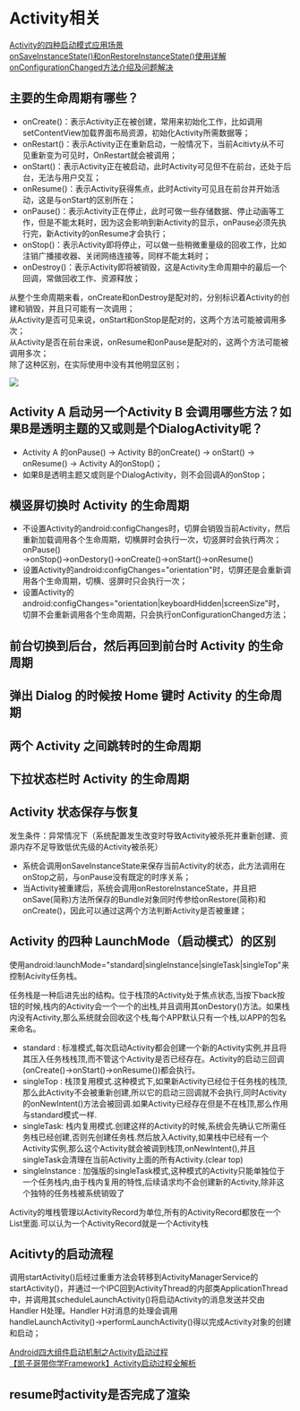 # Activity相关

[Activity的四种启动模式应用场景](https://blog.csdn.net/black_bird_cn/article/details/79764794)  
[onSaveInstanceState()和onRestoreInstanceState()使用详解](https://www.jianshu.com/p/27181e2e32d2)  
[onConfigurationChanged方法介绍及问题解决](https://www.jianshu.com/p/0127fb67516d)

## 主要的生命周期有哪些？

* onCreate()：表示Activity正在被创建，常用来初始化工作，比如调用setContentView加载界面布局资源，初始化Activity所需数据等；
* onRestart()：表示Activity正在重新启动，一般情况下，当前Acitivty从不可见重新变为可见时，OnRestart就会被调用；
* onStart()：表示Activity正在被启动，此时Activity可见但不在前台，还处于后台，无法与用户交互；
* onResume()：表示Activity获得焦点，此时Activity可见且在前台并开始活动，这是与onStart的区别所在；
* onPause()：表示Activity正在停止，此时可做一些存储数据、停止动画等工作，但是不能太耗时，因为这会影响到新Activity的显示，onPause必须先执行完，新Activity的onResume才会执行；
* onStop()：表示Activity即将停止，可以做一些稍微重量级的回收工作，比如注销广播接收器、关闭网络连接等，同样不能太耗时；
* onDestroy()：表示Activity即将被销毁，这是Activity生命周期中的最后一个回调，常做回收工作、资源释放；

从整个生命周期来看，onCreate和onDestroy是配对的，分别标识着Activity的创建和销毁，并且只可能有一次调用；  
从Activity是否可见来说，onStart和onStop是配对的，这两个方法可能被调用多次；  
从Activity是否在前台来说，onResume和onPause是配对的，这两个方法可能被调用多次；  
除了这种区别，在实际使用中没有其他明显区别；

![](https://developer.android.google.cn/guide/components/images/activity_lifecycle.png)

## Activity A 启动另一个Activity B 会调用哪些方法？如果B是透明主题的又或则是个DialogActivity呢？

* Activity A 的onPause() → Activity B的onCreate() → onStart() → onResume() → Activity A的onStop()；
* 如果B是透明主题又或则是个DialogActivity，则不会回调A的onStop；

## 横竖屏切换时 Activity 的生命周期

* 不设置Activity的android:configChanges时，切屏会销毁当前Activity，然后重新加载调用各个生命周期，切横屏时会执行一次，切竖屏时会执行两次；
onPause() →onStop()→onDestory()→onCreate()→onStart()→onResume()
* 设置Activity的android:configChanges="orientation"时，切屏还是会重新调用各个生命周期，切横、竖屏时只会执行一次；
* 设置Activity的android:configChanges="orientation|keyboardHidden|screenSize"时，切屏不会重新调用各个生命周期，只会执行onConfigurationChanged方法；

## 前台切换到后台，然后再回到前台时 Activity 的生命周期
## 弹出 Dialog 的时候按 Home 键时 Activity 的生命周期
## 两个 Activity 之间跳转时的生命周期
## 下拉状态栏时 Activity 的生命周期

## Activity 状态保存与恢复

发生条件：异常情况下（系统配置发生改变时导致Activity被杀死并重新创建、资源内存不足导致低优先级的Activity被杀死）

* 系统会调用onSaveInstanceState来保存当前Activity的状态，此方法调用在onStop之前，与onPause没有既定的时序关系；
* 当Activity被重建后，系统会调用onRestoreInstanceState，并且把onSave(简称)方法所保存的Bundle对象同时传参给onRestore(简称)和onCreate()，因此可以通过这两个方法判断Activity是否被重建；

## Activity 的四种 LaunchMode（启动模式）的区别

使用android:launchMode="standard|singleInstance|singleTask|singleTop"来控制Acivity任务栈。

任务栈是一种后进先出的结构。位于栈顶的Activity处于焦点状态,当按下back按钮的时候,栈内的Activity会一个一个的出栈,并且调用其onDestory()方法。如果栈内没有Activity,那么系统就会回收这个栈,每个APP默认只有一个栈,以APP的包名来命名。

* standard : 标准模式,每次启动Activity都会创建一个新的Activity实例,并且将其压入任务栈栈顶,而不管这个Activity是否已经存在。Activity的启动三回调(onCreate()->onStart()->onResume())都会执行。
* singleTop : 栈顶复用模式.这种模式下,如果新Activity已经位于任务栈的栈顶,那么此Activity不会被重新创建,所以它的启动三回调就不会执行,同时Activity的onNewIntent()方法会被回调.如果Activity已经存在但是不在栈顶,那么作用与standard模式一样.
* singleTask: 栈内复用模式.创建这样的Activity的时候,系统会先确认它所需任务栈已经创建,否则先创建任务栈.然后放入Activity,如果栈中已经有一个Activity实例,那么这个Activity就会被调到栈顶,onNewIntent(),并且singleTask会清理在当前Activity上面的所有Activity.(clear top)
* singleInstance : 加强版的singleTask模式,这种模式的Activity只能单独位于一个任务栈内,由于栈内复用的特性,后续请求均不会创建新的Activity,除非这个独特的任务栈被系统销毁了

Activity的堆栈管理以ActivityRecord为单位,所有的ActivityRecord都放在一个List里面.可以认为一个ActivityRecord就是一个Activity栈

## Acitivty的启动流程

调用startActivity()后经过重重方法会转移到ActivityManagerService的startActivity()，并通过一个IPC回到ActivityThread的内部类ApplicationThread中，并调用其scheduleLaunchActivity()将启动Activity的消息发送并交由Handler H处理。Handler H对消息的处理会调用handleLaunchActivity()→performLaunchActivity()得以完成Activity对象的创建和启动；

[Android四大组件启动机制之Activity启动过程](https://blog.csdn.net/qq_30379689/article/details/79611217)  
[【凯子哥带你学Framework】Activity启动过程全解析](https://blog.csdn.net/zhaokaiqiang1992/article/details/49428287)

## resume时activity是否完成了渲染
